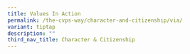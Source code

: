 ```yaml
---
title: Values In Action
permalink: /the-cvps-way/character-and-citizenship/via/
variant: tiptap
description: ""
third_nav_title: Character & Citizenship
---
```


